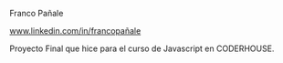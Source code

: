 Franco Pañale

www.linkedin.com/in/francopañale

Proyecto Final que hice para el curso de Javascript en CODERHOUSE.

